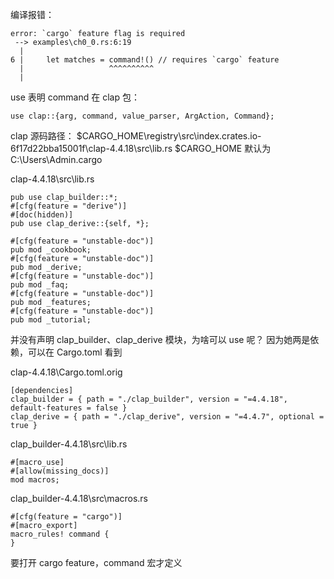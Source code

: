 编译报错：
```
error: `cargo` feature flag is required
 --> examples\ch0_0.rs:6:19
  |
6 |     let matches = command!() // requires `cargo` feature
  |                   ^^^^^^^^^^
  |
```

use 表明 command 在 clap 包：
```
use clap::{arg, command, value_parser, ArgAction, Command};
```

clap 源码路径：
$CARGO_HOME\registry\src\index.crates.io-6f17d22bba15001f\clap-4.4.18\src\lib.rs
$CARGO_HOME 默认为 C:\Users\Admin\.cargo 


clap-4.4.18\src\lib.rs
```
pub use clap_builder::*;
#[cfg(feature = "derive")]
#[doc(hidden)]
pub use clap_derive::{self, *};

#[cfg(feature = "unstable-doc")]
pub mod _cookbook;
#[cfg(feature = "unstable-doc")]
pub mod _derive;
#[cfg(feature = "unstable-doc")]
pub mod _faq;
#[cfg(feature = "unstable-doc")]
pub mod _features;
#[cfg(feature = "unstable-doc")]
pub mod _tutorial;
```

并没有声明 clap_builder、clap_derive 模块，为啥可以 use 呢？
因为她两是依赖，可以在 Cargo.toml 看到

clap-4.4.18\Cargo.toml.orig
```
[dependencies]
clap_builder = { path = "./clap_builder", version = "=4.4.18", default-features = false }
clap_derive = { path = "./clap_derive", version = "=4.4.7", optional = true }
```

clap_builder-4.4.18\src\lib.rs
```
#[macro_use]
#[allow(missing_docs)]
mod macros;
```

clap_builder-4.4.18\src\macros.rs
```
#[cfg(feature = "cargo")]
#[macro_export]
macro_rules! command {
}
```
要打开 cargo feature，command 宏才定义
